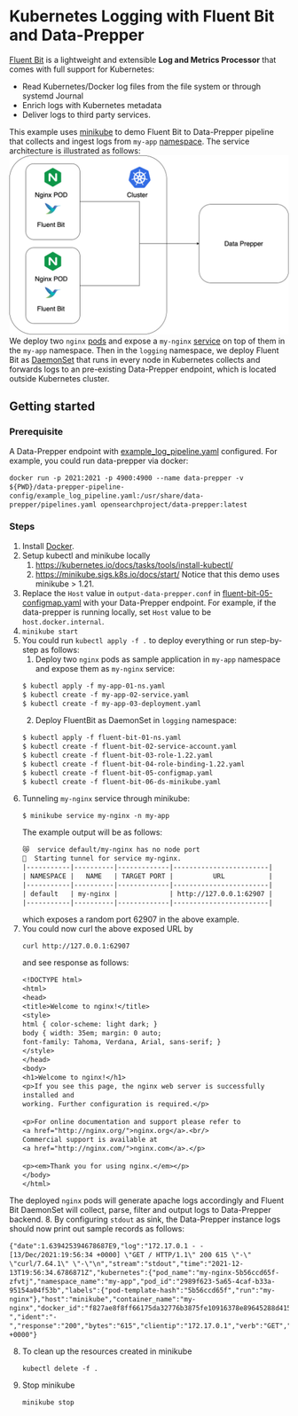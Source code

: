 # Kubernetes Logging with Fluent Bit and Data-Prepper

[Fluent Bit](http://fluentbit.io/) is a lightweight and extensible __Log and Metrics Processor__ that comes with full support for Kubernetes:

* Read Kubernetes/Docker log files from the file system or through systemd Journal
* Enrich logs with Kubernetes metadata
* Deliver logs to third party services.

This example uses [minikube](https://minikube.sigs.k8s.io/docs/) to demo Fluent Bit to Data-Prepper pipeline that collects and ingest logs from `my-app` [namespace](https://kubernetes.io/docs/concepts/overview/working-with-objects/namespaces/). 
The service architecture is illustrated as follows:
![Architecture](K8-fluentbit-data-prepper.png)
We deploy two `nginx` [pods](https://kubernetes.io/docs/concepts/workloads/pods/) and expose a `my-nginx` [service](https://kubernetes.io/docs/concepts/services-networking/service/) on top of them in the `my-app` namespace. Then in the `logging` namespace,
we deploy Fluent Bit as [DaemonSet](https://kubernetes.io/docs/concepts/workloads/controllers/daemonset/) that runs in every node in Kubernetes collects and forwards logs to an pre-existing Data-Prepper endpoint, which is located outside 
Kubernetes cluster.

## Getting started

### Prerequisite
A Data-Prepper endpoint with [example_log_pipeline.yaml](data-prepper-pipeline-config/example_log_pipeline.yaml) configured. For example, you could run data-prepper via docker:

```
docker run -p 2021:2021 -p 4900:4900 --name data-prepper -v ${PWD}/data-prepper-pipeline-config/example_log_pipeline.yaml:/usr/share/data-prepper/pipelines.yaml opensearchproject/data-prepper:latest
```

### Steps
1. Install [Docker](https://docs.docker.com/get-docker/).
2. Setup kubectl and minikube locally
    1. https://kubernetes.io/docs/tasks/tools/install-kubectl/
    2. https://minikube.sigs.k8s.io/docs/start/
Notice that this demo uses minikube > 1.21.
3. Replace the `Host` value in `output-data-prepper.conf` in [fluent-bit-05-configmap.yaml](fluent-bit-05-configmap.yaml) with your Data-Prepper endpoint. For example,
if the data-prepper is running locally, set `Host` value to be `host.docker.internal`.
4. `minikube start`
5. You could run `kubectl apply -f .` to deploy everything or run step-by-step as follows:
   1. Deploy two `nginx` pods as sample application in `my-app` namespace and expose them as `my-nginx` service:
   ```
   $ kubectl apply -f my-app-01-ns.yaml
   $ kubectl create -f my-app-02-service.yaml
   $ kubectl create -f my-app-03-deployment.yaml
   ```
   2. Deploy FluentBit as DaemonSet in `logging` namespace:
   ```
   $ kubectl apply -f fluent-bit-01-ns.yaml
   $ kubectl create -f fluent-bit-02-service-account.yaml
   $ kubectl create -f fluent-bit-03-role-1.22.yaml
   $ kubectl create -f fluent-bit-04-role-binding-1.22.yaml
   $ kubectl create -f fluent-bit-05-configmap.yaml
   $ kubectl create -f fluent-bit-06-ds-minikube.yaml
   ```
6. Tunneling `my-nginx` service through minikube:
   ```
   $ minikube service my-nginx -n my-app
   ```
   The example output will be as follows:
   ```
   😿  service default/my-nginx has no node port
   🏃  Starting tunnel for service my-nginx.
   |-----------|----------|-------------|------------------------|
   | NAMESPACE |   NAME   | TARGET PORT |          URL           |
   |-----------|----------|-------------|------------------------|
   | default   | my-nginx |             | http://127.0.0.1:62907 |
   |-----------|----------|-------------|------------------------|
   ```
   which exposes a random port 62907 in the above example.
7. You could now curl the above exposed URL by
   ```
   curl http://127.0.0.1:62907
   ```
   and see response as follows:
   ```
   <!DOCTYPE html>
   <html>
   <head>
   <title>Welcome to nginx!</title>
   <style>
   html { color-scheme: light dark; }
   body { width: 35em; margin: 0 auto;
   font-family: Tahoma, Verdana, Arial, sans-serif; }
   </style>
   </head>
   <body>
   <h1>Welcome to nginx!</h1>
   <p>If you see this page, the nginx web server is successfully installed and
   working. Further configuration is required.</p>
   
   <p>For online documentation and support please refer to
   <a href="http://nginx.org/">nginx.org</a>.<br/>
   Commercial support is available at
   <a href="http://nginx.com/">nginx.com</a>.</p>
   
   <p><em>Thank you for using nginx.</em></p>
   </body>
   </html>
   ```
The deployed `nginx` pods will generate apache logs accordingly and Fluent Bit DaemonSet will collect, parse, filter and output logs to Data-Prepper backend. 
8. By configuring `stdout` as sink, the Data-Prepper instance logs should now print out sample records as follows:
```
{"date":1.639425394678687E9,"log":"172.17.0.1 - - [13/Dec/2021:19:56:34 +0000] \"GET / HTTP/1.1\" 200 615 \"-\" \"curl/7.64.1\" \"-\"\n","stream":"stdout","time":"2021-12-13T19:56:34.6786871Z","kubernetes":{"pod_name":"my-nginx-5b56ccd65f-zfvtj","namespace_name":"my-app","pod_id":"2989f623-5a65-4caf-b33a-95154a04f53b","labels":{"pod-template-hash":"5b56ccd65f","run":"my-nginx"},"host":"minikube","container_name":"my-nginx","docker_id":"f827ae8f8ff66175da32776b3875fe10916378e89645288d415edfd22f060fdb","container_hash":"nginx@sha256:9522864dd661dcadfd9958f9e0de192a1fdda2c162a35668ab6ac42b465f0603","container_image":"nginx:latest"},"request":"/","auth":"-","ident":"-","response":"200","bytes":"615","clientip":"172.17.0.1","verb":"GET","httpversion":"1.1","timestamp":"13/Dec/2021:19:56:34 +0000"}
```
8. To clean up the resources created in minikube
   ```
   kubectl delete -f .
   ```
9. Stop minikube
   ```
   minikube stop
   ```